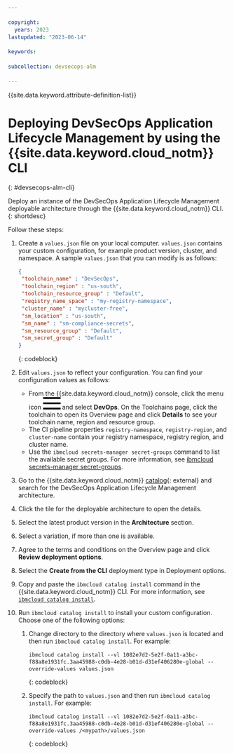 ```yaml
---

copyright:
  years: 2023
lastupdated: "2023-06-14"

keywords:

subcollection: devsecops-alm

---
```


{{site.data.keyword.attribute-definition-list}}

# Deploying DevSecOps Application Lifecycle Management by using the {{site.data.keyword.cloud_notm}} CLI 
{: #devsecops-alm-cli}

Deploy an instance of the DevSecOps Application Lifecycle Management deployable architecture through the {{site.data.keyword.cloud_notm}} CLI.
{: shortdesc}

Follow these steps:

1. Create a `values.json` file on your local computer. `values.json` contains your custom configuration, for example product version, cluster, and namespace. A sample `values.json` that you can modify is as follows:

   ```json
   {
    "toolchain_name" : "DevSecOps",
    "toolchain_region" : "us-south",
    "toolchain_resource_group" : "Default",
    "registry_name_space" : "my-registry-namespace",
    "cluster_name" : "mycluster-free",
    "sm_location" : "us-south",
    "sm_name" : "sm-compliance-secrets",
    "sm_resource_group" : "Default",
    "sm_secret_group" : "Default"
   }
   ```
   {: codeblock}

1. Edit `values.json` to reflect your configuration. You can find your configuration values as follows:
   
   * From the {{site.data.keyword.cloud_notm}} console, click the menu icon ![Hamburger icon](images/icon_hamburger.svg) and select **DevOps**. On the Toolchains page, click the toolchain to open its Overview page and click **Details** to see your toolchain name, region and resource group.
   * The CI pipeline properties `registry-namespace`, `registry-region`, and `cluster-name` contain your registry namespace, registry region, and cluster name.
   * Use the `ibmcloud secrets-manager secret-groups` command to list the available secret groups. For more information, see [ibmcloud secrets-manager secret-groups](/docs/secrets-manager?topic=secrets-manager-cli-plugin-secrets-manager-cli#secrets-manager-cli-secret-groups-command).

1. Go to the {{site.data.keyword.cloud_notm}} [catalog](/catalog#reference_architecture){: external} and search for the DevSecOps Application Lifecycle Management architecture.
1. Click the tile for the deployable architecture to open the details.
1. Select the latest product version in the **Architecture** section.
1. Select a variation, if more than one is available.
1. Agree to the terms and conditions on the Overview page and click **Review deployment options**.
1. Select the **Create from the CLI** deployment type in Deployment options.   
1. Copy and paste the `ibmcloud catalog install` command in the {{site.data.keyword.cloud_notm}} CLI. For more information, see [`ibmcloud catalog install`](/docs/cli?topic=cli-manage-catalogs-plugin#install-software-version).

1. Run `ibmcloud catalog install` to install your custom configuration. Choose one of the following options:

   1. Change directory to the directory where `values.json` is located and then run `ibmcloud catalog install`. For example:
   
      ```text
      ibmcloud catalog install --vl 1082e7d2-5e2f-0a11-a3bc-f88a8e1931fc.3aa45988-c0db-4e28-b01d-d31ef406280e-global --override-values values.json
      ```
      {: codeblock}

   1. Specify the path to `values.json` and then run `ibmcloud catalog install`. For example:
   
      ```text
      ibmcloud catalog install --vl 1082e7d2-5e2f-0a11-a3bc-f88a8e1931fc.3aa45988-c0db-4e28-b01d-d31ef406280e-global --override-values /<mypath>/values.json
      ```
      {: codeblock}

